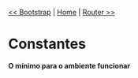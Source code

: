 [<< Bootstrap](https://github.com/sexcod/Tiga/tree/master/php/Lib/Doc/bootstrap.md)
 | [Home](https://github.com/sexcod/Tiga/tree/master/php/Lib/Doc/README.md)
 | [Router >>](https://github.com/sexcod/Tiga/tree/master/php/Lib/Doc/router.md)


# Constantes
**O mínimo para o ambiente funcionar**

